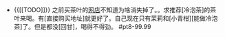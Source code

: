 - {{[[TODO]]}} 之前买茶叶的[网店](https://bbs.saraba1st.com/2b/thread-2008582-2-1.html)不知道为啥消失掉了。。求推荐[冷泡茶]的茶叶来喝。有[直接购买地址]就更好了。自己现在只有茉莉和[小青柑][能做冷泡茶]了。但是都没[回甘]，喝得不得劲。 #pt8-99.99
